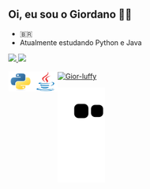 ## Oi, eu sou o Giordano 🧑🏻

- 🇧🇷
- Atualmente estudando Python e Java

<div>
  <a href="https://github.com/GiordanoFerreira">
  <img height="170em" src="https://github-readme-stats.vercel.app/api?username=GiordanoFerreira&show_icons=true&theme=dark&include_all_commits=true&count_private=true"/>
  <img height="170em" src="https://github-readme-stats.vercel.app/api/top-langs/?username=GiordanoFerreira&layout=compact&langs_count=7&theme=dark"/>
</div>

<div style="display: inline_block"><br>
  <img align="left" alt="Giordano-Python" height="40" width="50" src="https://raw.githubusercontent.com/devicons/devicon/master/icons/python/python-original.svg">
  <img align="left" alt="Giordano-Java" height="40" width="50" src="https://raw.githubusercontent.com/devicons/devicon/master/icons/java/java-original.svg">
  <img align="center" alt="Gior-luffy" src="https://c.tenor.com/yFKbJFsOvs4AAAAM/luffy-smile-luffy-giggle.gif">
</div>
  
![Snake animation](https://github.com/GiordanoFerreira/GiordanoFerreira/blob/output/github-contribution-grid-snake.svg)

